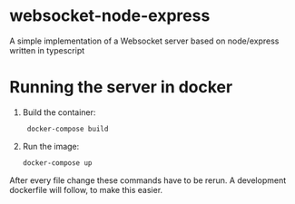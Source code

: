# websocket-node-express
A simple implementation of a Websocket server based on node/express written in typescript

# Running the server in docker

1. Build the container:
   ```bash
    docker-compose build
   ```
2. Run the image:
   ```bash
   docker-compose up
   ```
After every file change these commands have to be rerun. A development dockerfile will follow, to make this easier.
